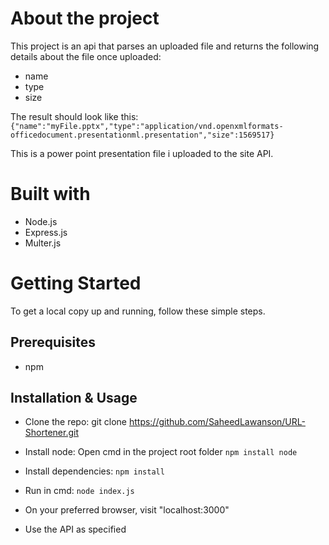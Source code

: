 # About the project

This project is an api that parses an uploaded file and returns the following details about the file once uploaded:

-   name
-   type
-   size

The result should look like this: 
```{"name":"myFile.pptx","type":"application/vnd.openxmlformats-officedocument.presentationml.presentation","size":1569517}```

This is a power point presentation file i uploaded to the site API.


# Built with

- Node.js
- Express.js
- Multer.js


# Getting Started
To get a local copy up and running, follow these simple steps.


## Prerequisites

- npm


## Installation & Usage

- Clone the repo: git clone https://github.com/SaheedLawanson/URL-Shortener.git

- Install node: Open cmd in the project root folder ```npm install node```

- Install dependencies: ```npm install```

- Run in cmd: ```node index.js```

- On your preferred browser, visit "localhost:3000"

- Use the API as specified
